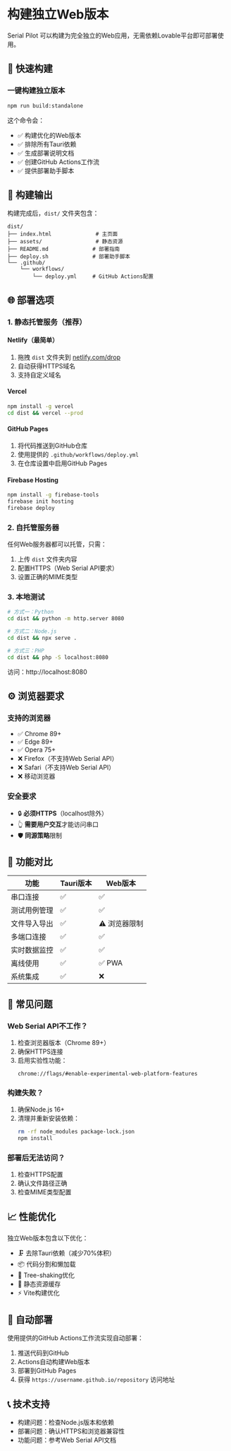 # 构建独立Web版本

Serial Pilot 可以构建为完全独立的Web应用，无需依赖Lovable平台即可部署使用。

## 🚀 快速构建

### 一键构建独立版本
```bash
npm run build:standalone
```

这个命令会：
- ✅ 构建优化的Web版本
- ✅ 排除所有Tauri依赖
- ✅ 生成部署说明文档
- ✅ 创建GitHub Actions工作流
- ✅ 提供部署助手脚本

## 📁 构建输出

构建完成后，`dist/` 文件夹包含：

```
dist/
├── index.html              # 主页面
├── assets/                 # 静态资源
├── README.md              # 部署指南
├── deploy.sh              # 部署助手脚本
└── .github/
    └── workflows/
        └── deploy.yml     # GitHub Actions配置
```

## 🌐 部署选项

### 1. 静态托管服务（推荐）

#### Netlify（最简单）
1. 拖拽 `dist` 文件夹到 [netlify.com/drop](https://netlify.com/drop)
2. 自动获得HTTPS域名
3. 支持自定义域名

#### Vercel
```bash
npm install -g vercel
cd dist && vercel --prod
```

#### GitHub Pages
1. 将代码推送到GitHub仓库
2. 使用提供的 `.github/workflows/deploy.yml`
3. 在仓库设置中启用GitHub Pages

#### Firebase Hosting
```bash
npm install -g firebase-tools
firebase init hosting
firebase deploy
```

### 2. 自托管服务器

任何Web服务器都可以托管，只需：
1. 上传 `dist` 文件夹内容
2. 配置HTTPS（Web Serial API要求）
3. 设置正确的MIME类型

### 3. 本地测试

```bash
# 方式一：Python
cd dist && python -m http.server 8080

# 方式二：Node.js
cd dist && npx serve .

# 方式三：PHP
cd dist && php -S localhost:8080
```

访问：http://localhost:8080

## ⚙️ 浏览器要求

### 支持的浏览器
- ✅ Chrome 89+
- ✅ Edge 89+ 
- ✅ Opera 75+
- ❌ Firefox（不支持Web Serial API）
- ❌ Safari（不支持Web Serial API）
- ❌ 移动浏览器

### 安全要求
- 🔒 **必须HTTPS**（localhost除外）
- 👆 **需要用户交互**才能访问串口
- 🛡️ **同源策略**限制

## 🔧 功能对比

| 功能 | Tauri版本 | Web版本 |
|------|-----------|---------|
| 串口连接 | ✅ | ✅ |
| 测试用例管理 | ✅ | ✅ |
| 文件导入导出 | ✅ | ⚠️ 浏览器限制 |
| 多端口连接 | ✅ | ✅ |
| 实时数据监控 | ✅ | ✅ |
| 离线使用 | ✅ | ✅ PWA |
| 系统集成 | ✅ | ❌ |

## 🐛 常见问题

### Web Serial API不工作？
1. 检查浏览器版本（Chrome 89+）
2. 确保HTTPS连接
3. 启用实验性功能：
   ```
   chrome://flags/#enable-experimental-web-platform-features
   ```

### 构建失败？
1. 确保Node.js 16+
2. 清理并重新安装依赖：
   ```bash
   rm -rf node_modules package-lock.json
   npm install
   ```

### 部署后无法访问？
1. 检查HTTPS配置
2. 确认文件路径正确
3. 检查MIME类型配置

## 📈 性能优化

独立Web版本包含以下优化：
- 🗜️ 去除Tauri依赖（减少70%体积）
- 📦 代码分割和懒加载
- 🎯 Tree-shaking优化
- 💾 静态资源缓存
- ⚡ Vite构建优化

## 🔄 自动部署

使用提供的GitHub Actions工作流实现自动部署：

1. 推送代码到GitHub
2. Actions自动构建Web版本
3. 部署到GitHub Pages
4. 获得 `https://username.github.io/repository` 访问地址

## 📞 技术支持

- 构建问题：检查Node.js版本和依赖
- 部署问题：确认HTTPS和浏览器兼容性
- 功能问题：参考Web Serial API文档